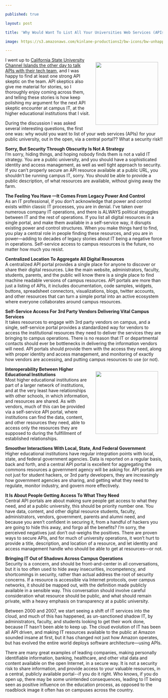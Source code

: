 ---
published: true
layout: post
title: 'Why Would Want To List All Your Universities Web Services (APIs) Out In The Open, Via Central Portal? What A Security Risk!'
image: https://s3.amazonaws.com/kinlane-productions2/bw-icons/bw-unhappy.png
---

<p><img style="padding: 15px;" src="https://s3.amazonaws.com/kinlane-productions2/bw-icons/bw-unhappy.png" alt="" width="200" align="right" />
<p>I went up to <a href="http://apievangelist.com/2015/01/30/talking-apis-up-at-california-state-university-channel-islands/">California State University Channel Islands the other day to talk APIs with their tech team</a>, and I was happy to find at least one strong API skeptic on the team. API skeptics also give me material for stories, so I thoroughly enjoy coming across them, and telling these stories is how keep polishing my argument for the next API skeptic encounter at campus IT, at the higher educational institutions that I visit.
<p>During the discussion I was asked several interesting questions, the first one was: why would you want to list of your web services (APIs) for your public university, out in the open, via a central portal?? What a security risk!!
<p><strong>Sorry, But Security Through Obscurity Is Not A Strategy</strong><br /> I&rsquo;m sorry, hiding things, and hoping nobody finds them is not a valid IT strategy. You are a public university, and you should have a sophisticated identity and access management, as well as well tight approach to security. If you can&rsquo;t properly secure an API resource available at a public URL, you shouldn&rsquo;t be running campus IT, sorry.  You should be able to provide a public description, of what resources are available, without giving away the farm.
<p><strong>The Feeling You Have &mdash;It Comes From Legacy Power And Control</strong><br /> As an IT professional, if you don&rsquo;t acknowledge that power and control exists within classic IT processes, you are in denial. I&rsquo;ve taken over numerous company IT operations, and there is ALWAYS political struggles between IT and the rest of operations. If you list all digital resources in a single portal, and make them available in a self-service way, it disrupts existing power and control structures. When you make things hard to find, you play a central role in people finding these resources, and you are in power&mdash;adding to decades of legacy stories about IT being a negative force in operations. Self-service access to campus resources is the future, no matter how much you resist.
<p><strong>Centralized  Location To Aggregate All Digital Resources</strong><br /> A centralized API portal provides a single place for anyone to discover or share their digital resources. Like the main website, administrators, faculty, students, parents, and the public will know there is a single place to find machine readable versions of campus resources. API portals are more than just a listing of APIs, it includes documentation, code samples, widgets, buttons, spreadsheet connectors, visualizations, blogs, twitter accounts, and other resources that can turn a simple portal into an active ecosystem where everyone collaborates around campus resources.
<p><strong>Self-Service Access For 3rd Party Vendors Delivering Vital Campus Services</strong><br /> It takes resources to engage with 3rd party vendors on campus, and a single, self-service portal provides a standardized way for vendors to access the institutional resources they need to deliver the services they are bringing to campus operations. There is no reason that IT or departmental contacts should ever be bottlenecks in delivering the information vendors will need. API portals should provide them with the access they need, along with proper identity and access management, and monitoring of exactly how vendors are accessing, and putting campus resources to use (or not).
<p><img style="padding: 15px;" src="https://kinlane-productions2.s3.amazonaws.com/api-evangelist-site/blog/web-services-listing.png" alt="" width="200" align="right" />
<p><strong>Interoperability Between Higher Educational Institutions</strong><br /> Most higher educational institutions are part of a larger network of institutions, and at the very least have relationships with other schools, in which information, and resources are shared. As with vendors, much of this can be provided via a self-service API portal, where institutions can find the data, content, and other resources they need, able to access only the resources they are supposed to during the fullfillment of established relationships.
<p><strong>Smoother Interactions With Local, State, And Federal Government</strong><br /> Higher educational institutions have regular integration points with local, state, and federal government agencies. Data is reported on a regular basis, back and forth, and a central API portal is excellent for aggregating the commons resources a government agency will be asking for. API portals are not just for student hackers, or 3rd party developers, they are increasingly how government agencies are sharing, and getting what they need to regulate, monitor industry, and govern more effectively.
<p><strong>It Is About People Getting Access To What They Need</strong><br /> Central API portals are about making sure people get access to what they need, and at a public university, this should be priority number one. You have data, content, and other digital resource students, faculty, administrators, vendors, government, parents and alumni need, and because you aren&rsquo;t confident in securing it, from a handful of hackers you are going to hide this away, and forgo all the benefits? I&rsquo;m sorry, the perceived negatives just don&rsquo;t out-weighs the positives. There are proven ways to secure APIs, and for much of university operations, it won&rsquo;t hurt to provide a title, description, and location of a resource, and let identity and access management handle who should be able to get at resources&mdash;or not.
<p><strong>Bringing IT Out of Shadows Across Campus Operations</strong><br /> Security is a concern, and should be front-and-center in all conversations, but it is too often used to hide away insecurities, incompetency, and shortcomings in security, rather than actual address the root of security concerns. If a resource is accessible via Internet protocols, over campus networks, it should be mapped out, with the definition made publicly available in a sensible way. This conversation should involve careful consideration what resource should be public, and what should remain private, with a heavy emphasis on transparency at a public university.
<p>Between 2000 and 2007, we start seeing a shift of IT services into the cloud, and much of this has happened, as un-sanctioned shadow IT, by administrators, faculty, and students looking to get their work done, because IT hasn&rsquo;t been able to keep up.  The cloud evolution of IT has been all API driven, and making IT resources available to the public at Amazon sounded insane at first, but it has changed not just how Amazon operates, but has evolved the entire world deploys software architecture&mdash;using APIs.
<p>There are many great examples of leading companies, making personally identifiable information, banking, healthcare, and other vital data and content available on the open Internet, in a secure way. It is not a security risk to share information, and provide access to your valuable resources, in a central, publicly available portal--if you do it right. Who knows, if you do open up, there may be some unintended consequences, leading to IT being seen as positive influence on the education process, as opposed to the roadblock image it often has on campuses across the country.

